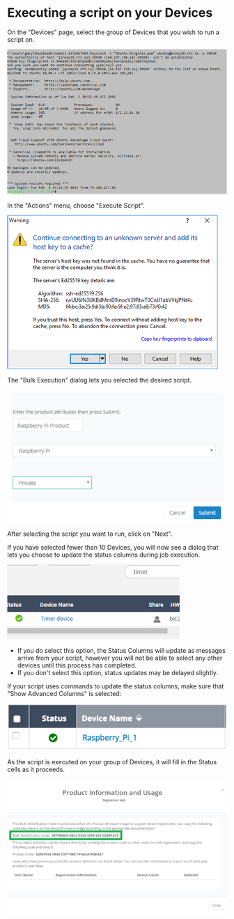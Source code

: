 # Executing a script on your Devices

On the "Devices" page, select the group of Devices that you wish to run a script on.

![](../../.gitbook/assets/image%20%28288%29.png)

In the "Actions" menu, choose "Execute Script".  

![](../../.gitbook/assets/image%20%28398%29.png)

The "Bulk Execution" dialog lets you selected the desired script.  

![](../../.gitbook/assets/image%20%28305%29.png)

After selecting the script you want to run, click on "Next".

If you have selected fewer than 10 Devices, you will now see a dialog that lets you choose to update the status columns during job execution.  

![](../../.gitbook/assets/image%20%28284%29.png)

* If you do select this option, the Status Columns will update as messages arrive from your script, however you will not be able to select any other devices until this process has completed.
* If you don't select this option, status updates may be delayed slightly.

If your script uses commands to update the status columns,  make sure that "Show Advanced Columns" is selected:

![](../../.gitbook/assets/image%20%283%29.png)

As the script is executed on your group of Devices, it will fill in the Status cells as it proceeds.

![](../../.gitbook/assets/image%20%28174%29.png)

